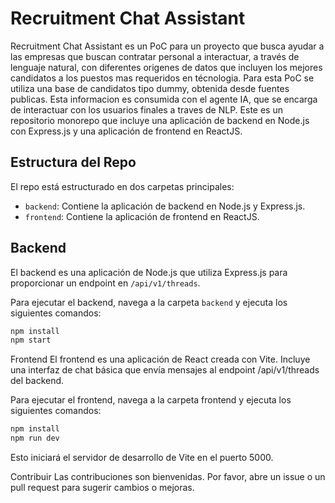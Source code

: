 # Recruitment Chat Assistant

Recruitment Chat Assistant es un PoC para un proyecto que busca ayudar a las empresas que buscan contratar personal a interactuar, a través de lenguaje natural, con diferentes origenes de datos que incluyen los mejores candidatos a los puestos mas requeridos en técnologia.
Para esta PoC se utiliza una base de candidatos tipo dummy, obtenida desde fuentes publicas. Esta informacion es consumida con el agente IA, que se encarga de interactuar con los usuarios finales a traves de NLP.
Este es un repositorio monorepo que incluye una aplicación de backend en Node.js con Express.js y una aplicación de frontend en ReactJS. 

## Estructura del Repo

El repo está estructurado en dos carpetas principales:

- `backend`: Contiene la aplicación de backend en Node.js y Express.js.
- `frontend`: Contiene la aplicación de frontend en ReactJS.

## Backend

El backend es una aplicación de Node.js que utiliza Express.js para proporcionar un endpoint en `/api/v1/threads`.

Para ejecutar el backend, navega a la carpeta `backend` y ejecuta los siguientes comandos:

```bash
npm install
npm start
```

Frontend
El frontend es una aplicación de React creada con Vite. Incluye una interfaz de chat básica que envía mensajes al endpoint /api/v1/threads del backend.

Para ejecutar el frontend, navega a la carpeta frontend y ejecuta los siguientes comandos:

```bash
npm install
npm run dev
```

Esto iniciará el servidor de desarrollo de Vite en el puerto 5000.

Contribuir
Las contribuciones son bienvenidas. Por favor, abre un issue o un pull request para sugerir cambios o mejoras.

